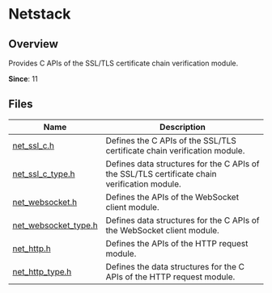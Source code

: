 # Netstack
<!--Kit: Network Kit-->
<!--Subsystem: Communication-->
<!--Owner: @wmyao_mm-->
<!--Designer: @guo-min_net-->
<!--Tester: @tongxilin-->
<!--Adviser: @zhang_yixin13-->

## Overview

Provides C APIs of the SSL/TLS certificate chain verification module.

**Since**: 11
## Files

| Name| Description|
| -- | -- |
| [net_ssl_c.h](capi-net-ssl-c-h.md) | Defines the C APIs of the SSL/TLS certificate chain verification module.|
| [net_ssl_c_type.h](capi-net-ssl-c-type-h.md) | Defines data structures for the C APIs of the SSL/TLS certificate chain verification module.|
| [net_websocket.h](capi-net-websocket-h.md) | Defines the APIs of the WebSocket client module.|
| [net_websocket_type.h](capi-net-websocket-type-h.md) | Defines data structures for the C APIs of the WebSocket client module.|
| [net_http.h](capi-net-http-h.md) | Defines the APIs of the HTTP request module.|
| [net_http_type.h](capi-net-http-type-h.md) | Defines the data structures for the C APIs of the HTTP request module.|

